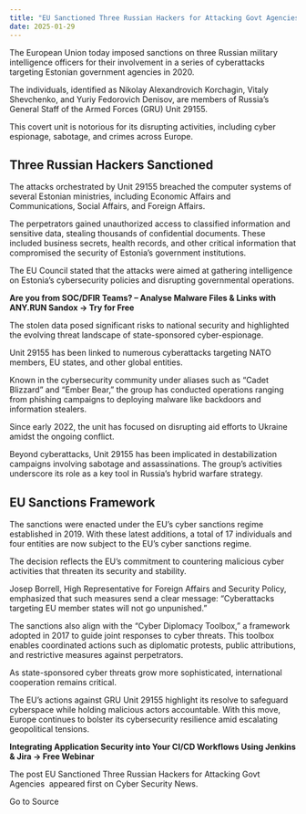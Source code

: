 ```yaml
---
title: "EU Sanctioned Three Russian Hackers for Attacking Govt Agencies"
date: 2025-01-29
---
```


The European Union today imposed sanctions on three Russian military intelligence officers for their involvement in a series of cyberattacks targeting Estonian government agencies in 2020. 

The individuals, identified as Nikolay Alexandrovich Korchagin, Vitaly Shevchenko, and Yuriy Fedorovich Denisov, are members of Russia’s General Staff of the Armed Forces (GRU) Unit 29155. 

This covert unit is notorious for its disrupting activities, including cyber espionage, sabotage, and crimes across Europe.

## **Three Russian Hackers** **Sanctioned**

The attacks orchestrated by Unit 29155 breached the computer systems of several Estonian ministries, including Economic Affairs and Communications, Social Affairs, and Foreign Affairs. 

The perpetrators gained unauthorized access to classified information and sensitive data, stealing thousands of confidential documents. These included business secrets, health records, and other critical information that compromised the security of Estonia’s government institutions.

The EU Council stated that the attacks were aimed at gathering intelligence on Estonia’s cybersecurity policies and disrupting governmental operations.

**Are you from SOC/DFIR Teams? – Analyse Malware Files & Links with ANY.RUN Sandox -> Try for Free**

The stolen data posed significant risks to national security and highlighted the evolving threat landscape of state-sponsored cyber-espionage.

Unit 29155 has been linked to numerous cyberattacks targeting NATO members, EU states, and other global entities. 

Known in the cybersecurity community under aliases such as “Cadet Blizzard” and “Ember Bear,” the group has conducted operations ranging from phishing campaigns to deploying malware like backdoors and information stealers. 

Since early 2022, the unit has focused on disrupting aid efforts to Ukraine amidst the ongoing conflict.

Beyond cyberattacks, Unit 29155 has been implicated in destabilization campaigns involving sabotage and assassinations. The group’s activities underscore its role as a key tool in Russia’s hybrid warfare strategy.

## **EU Sanctions Framework**

The sanctions were enacted under the EU’s cyber sanctions regime established in 2019. With these latest additions, a total of 17 individuals and four entities are now subject to the EU’s cyber sanctions regime.

The decision reflects the EU’s commitment to countering malicious cyber activities that threaten its security and stability. 

Josep Borrell, High Representative for Foreign Affairs and Security Policy, emphasized that such measures send a clear message: “Cyberattacks targeting EU member states will not go unpunished.”

The sanctions also align with the “Cyber Diplomacy Toolbox,” a framework adopted in 2017 to guide joint responses to cyber threats. This toolbox enables coordinated actions such as diplomatic protests, public attributions, and restrictive measures against perpetrators.

As state-sponsored cyber threats grow more sophisticated, international cooperation remains critical. 

The EU’s actions against GRU Unit 29155 highlight its resolve to safeguard cyberspace while holding malicious actors accountable. With this move, Europe continues to bolster its cybersecurity resilience amid escalating geopolitical tensions.

****Integrating Application Security into Your CI/CD Workflows Using Jenkins & Jira -> Free Webinar****

The post EU Sanctioned Three Russian Hackers for Attacking Govt Agencies  appeared first on Cyber Security News.

Go to Source
